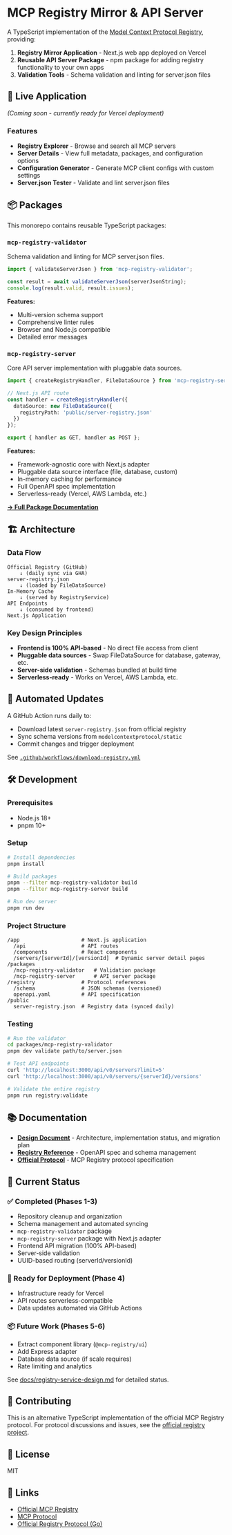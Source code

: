 # MCP Registry Mirror & API Server

A TypeScript implementation of the [Model Context Protocol Registry](https://github.com/modelcontextprotocol/registry), providing:

1. **Registry Mirror Application** - Next.js web app deployed on Vercel
2. **Reusable API Server Package** - npm package for adding registry functionality to your own apps
3. **Validation Tools** - Schema validation and linting for server.json files

## 🚀 Live Application

*(Coming soon - currently ready for Vercel deployment)*

### Features

- **Registry Explorer** - Browse and search all MCP servers
- **Server Details** - View full metadata, packages, and configuration options  
- **Configuration Generator** - Generate MCP client configs with custom settings
- **Server.json Tester** - Validate and lint server.json files

## 📦 Packages

This monorepo contains reusable TypeScript packages:

### `mcp-registry-validator`

Schema validation and linting for MCP server.json files.

```typescript
import { validateServerJson } from 'mcp-registry-validator';

const result = await validateServerJson(serverJsonString);
console.log(result.valid, result.issues);
```

**Features:**
- Multi-version schema support
- Comprehensive linter rules
- Browser and Node.js compatible
- Detailed error messages

### `mcp-registry-server`

Core API server implementation with pluggable data sources.

```typescript
import { createRegistryHandler, FileDataSource } from 'mcp-registry-server';

// Next.js API route
const handler = createRegistryHandler({
  dataSource: new FileDataSource({
    registryPath: 'public/server-registry.json'
  })
});

export { handler as GET, handler as POST };
```

**Features:**
- Framework-agnostic core with Next.js adapter
- Pluggable data source interface (file, database, custom)
- In-memory caching for performance
- Full OpenAPI spec implementation
- Serverless-ready (Vercel, AWS Lambda, etc.)

**[→ Full Package Documentation](packages/mcp-registry-server/README.md)**

## 🏗️ Architecture

### Data Flow

```
Official Registry (GitHub)
    ↓ (daily sync via GHA)
server-registry.json
    ↓ (loaded by FileDataSource)
In-Memory Cache
    ↓ (served by RegistryService)
API Endpoints
    ↓ (consumed by frontend)
Next.js Application
```

### Key Design Principles

- **Frontend is 100% API-based** - No direct file access from client
- **Pluggable data sources** - Swap FileDataSource for database, gateway, etc.
- **Server-side validation** - Schemas bundled at build time
- **Serverless-ready** - Works on Vercel, AWS Lambda, etc.

## 🔄 Automated Updates

A GitHub Action runs daily to:
- Download latest `server-registry.json` from official registry
- Sync schema versions from `modelcontextprotocol/static`
- Commit changes and trigger deployment

See [`.github/workflows/download-registry.yml`](.github/workflows/download-registry.yml)

## 🛠️ Development

### Prerequisites

- Node.js 18+
- pnpm 10+

### Setup

```bash
# Install dependencies
pnpm install

# Build packages
pnpm --filter mcp-registry-validator build
pnpm --filter mcp-registry-server build

# Run dev server
pnpm run dev
```

### Project Structure

```
/app                    # Next.js application
  /api                  # API routes
  /components           # React components
  /servers/[serverId]/[versionId]  # Dynamic server detail pages
/packages
  /mcp-registry-validator   # Validation package
  /mcp-registry-server      # API server package
/registry               # Protocol references
  /schema               # JSON schemas (versioned)
  openapi.yaml          # API specification
/public
  server-registry.json  # Registry data (synced daily)
```

### Testing

```bash
# Run the validator
cd packages/mcp-registry-validator
pnpm dev validate path/to/server.json

# Test API endpoints
curl 'http://localhost:3000/api/v0/servers?limit=5'
curl 'http://localhost:3000/api/v0/servers/{serverId}/versions'

# Validate the entire registry
pnpm run registry:validate
```

## 📚 Documentation

- [**Design Document**](docs/registry-service-design.md) - Architecture, implementation status, and migration plan
- [**Registry Reference**](registry/README.md) - OpenAPI spec and schema management
- [**Official Protocol**](https://github.com/modelcontextprotocol/registry) - MCP Registry protocol specification

## 🎯 Current Status

### ✅ Completed (Phases 1-3)

- Repository cleanup and organization
- Schema management and automated syncing
- `mcp-registry-validator` package
- `mcp-registry-server` package with Next.js adapter
- Frontend API migration (100% API-based)
- Server-side validation
- UUID-based routing (serverId/versionId)

### 🚀 Ready for Deployment (Phase 4)

- Infrastructure ready for Vercel
- API routes serverless-compatible
- Data updates automated via GitHub Actions

### 📦 Future Work (Phases 5-6)

- Extract component library (`@mcp-registry/ui`)
- Add Express adapter
- Database data source (if scale requires)
- Rate limiting and analytics

See [docs/registry-service-design.md](docs/registry-service-design.md) for detailed status.

## 🤝 Contributing

This is an alternative TypeScript implementation of the official MCP Registry protocol. For protocol discussions and issues, see the [official registry project](https://github.com/modelcontextprotocol/registry).

## 📄 License

MIT

## 🔗 Links

- [Official MCP Registry](https://registry.modelcontextprotocol.io)
- [MCP Protocol](https://github.com/modelcontextprotocol)
- [Official Registry Protocol (Go)](https://github.com/modelcontextprotocol/registry)

